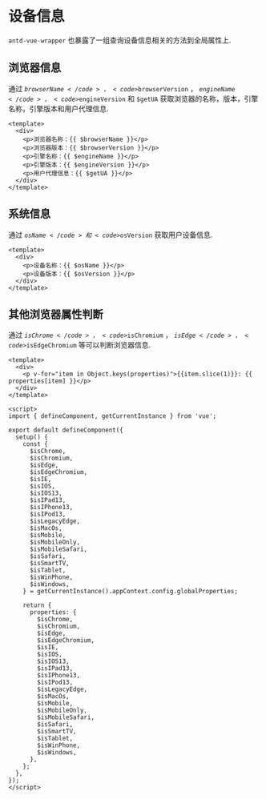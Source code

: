 # 设备信息

<code>antd-vue-wrapper</code> 也暴露了一组查询设备信息相关的方法到全局属性上.

## 浏览器信息

通过 <code>$browserName</code> ， <code>$browserVersion</code> ， <code>$engineName</code> ， <code>$engineVersion</code> 和 <code>$getUA</code> 获取浏览器的名称，版本，引擎名称，引擎版本和用户代理信息.

```vue demo
<template>
  <div>
    <p>浏览器名称：{{ $browserName }}</p>
    <p>浏览器版本：{{ $browserVersion }}</p>
    <p>引擎名称：{{ $engineName }}</p>
    <p>引擎版本：{{ $engineVersion }}</p>
    <p>用户代理信息：{{ $getUA }}</p>
  </div>
</template>
```

## 系统信息

通过 <code>$osName</code> 和 <code>$osVersion</code> 获取用户设备信息.

```vue demo
<template>
  <div>
    <p>设备名称：{{ $osName }}</p>
    <p>设备版本：{{ $osVersion }}</p>
  </div>
</template>
```

## 其他浏览器属性判断

通过 <code>$isChrome</code> ，<code>$isChromium</code> ， <code>$isEdge</code> ， <code>$isEdgeChromium</code> 等可以判断浏览器信息.

```vue demo
<template>
  <div>
    <p v-for="item in Object.keys(properties)">{{item.slice(1)}}: {{ properties[item] }}</p>
  </div>
</template>

<script>
import { defineComponent, getCurrentInstance } from 'vue';

export default defineComponent({
  setup() {
    const {
      $isChrome,
      $isChromium,
      $isEdge,
      $isEdgeChromium,
      $isIE,
      $isIOS,
      $isIOS13,
      $isIPad13,
      $isIPhone13,
      $isIPod13,
      $isLegacyEdge,
      $isMacOs,
      $isMobile,
      $isMobileOnly,
      $isMobileSafari,
      $isSafari,
      $isSmartTV,
      $isTablet,
      $isWinPhone,
      $isWindows,
    } = getCurrentInstance().appContext.config.globalProperties;

    return {
      properties: {
        $isChrome,
        $isChromium,
        $isEdge,
        $isEdgeChromium,
        $isIE,
        $isIOS,
        $isIOS13,
        $isIPad13,
        $isIPhone13,
        $isIPod13,
        $isLegacyEdge,
        $isMacOs,
        $isMobile,
        $isMobileOnly,
        $isMobileSafari,
        $isSafari,
        $isSmartTV,
        $isTablet,
        $isWinPhone,
        $isWindows,
      },
    };
  },
});
</script>
```
